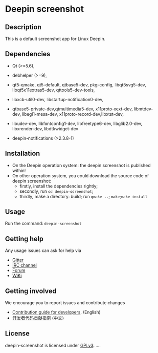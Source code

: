 # Deepin screenshot

## Description 

This is a default screenshot app for Linux Deepin.

## Dependencies

- Qt (>=5.6),
- debhelper (>=9),
- qt5-qmake, qt5-default, qtbase5-dev, pkg-config, libqt5svg5-dev, libqt5x11extras5-dev, qttools5-dev-tools,
- libxcb-util0-dev, libstartup-notification0-dev,
- qtbase5-private-dev,qtmultimedia5-dev, x11proto-xext-dev, libmtdev-dev, libegl1-mesa-dev, x11proto-record-dev,libxtst-dev,
- libudev-dev, libfontconfig1-dev, libfreetype6-dev, libglib2.0-dev, libxrender-dev, libdtkwidget-dev

- deepin-notifications (>2.3.8-1)

## Installation

- On the Deepin operation system: the deepin screenshot is published within!
- On other operation system, you could download the source code of deepin screenshot:
    - firstly, install the dependencies rightly;
    - secondly, run `cd deepin-screenshot`;
    - thirdly, make a directory: build; run `qmake ..`; `make`;`make install`

## Usage
Run the command: `deepin-screenshot`

## Getting help

Any usage issues can ask for help via

* [Gitter](https://gitter.im/orgs/linuxdeepin/rooms)
* [IRC channel](https://webchat.freenode.net/?channels=deepin)
* [Forum](https://bbs.deepin.org)
* [WiKi](https://wiki.deepin.org/)

## Getting involved

We encourage you to report issues and contribute changes

* [Contribution guide for developers](https://github.com/linuxdeepin/developer-center/wiki/Contribution-Guidelines-for-Developers-en). (English)
* [开发者代码贡献指南](https://github.com/linuxdeepin/developer-center/wiki/Contribution-Guidelines-for-Developers) (中文)

## License

deepin-screenshot is licensed under [GPLv3](LICENSE).
....
